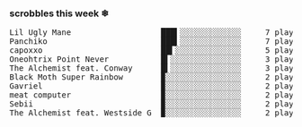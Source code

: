 <h3>scrobbles this week ❄</h3><pre>Lil Ugly Mane                   ███▍░░░░░░░░░░░░░     7 plays
Panchiko                        ███▍░░░░░░░░░░░░░     7 plays
capoxxo                         ██▍░░░░░░░░░░░░░░     5 plays
Oneohtrix Point Never           █▍░░░░░░░░░░░░░░░     3 plays
The Alchemist feat. Conway      █▍░░░░░░░░░░░░░░░     3 plays
Black Moth Super Rainbow        ▉░░░░░░░░░░░░░░░░     2 plays
Gavriel                         ▉░░░░░░░░░░░░░░░░     2 plays
meat computer                   ▉░░░░░░░░░░░░░░░░     2 plays
Sebii                           ▉░░░░░░░░░░░░░░░░     2 plays
The Alchemist feat. Westside G  ▉░░░░░░░░░░░░░░░░     2 plays</pre>